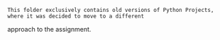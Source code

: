     This folder exclusively contains old versions of Python Projects, where it was decided to move to a different
approach to the assignment. 